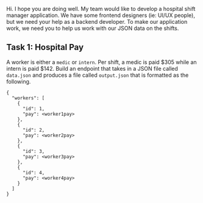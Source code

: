 Hi. I hope you are doing well. My team would like to develop a hospital shift manager application. We have some frontend designers (ie: UI/UX people), but we need your help as a
backend developer. To make our application work, we need you to help us work with our JSON data on the shifts. 


## Task 1: Hospital Pay
A worker is either a `medic` or `intern`. Per shift, a medic is paid $305 while an intern is paid $142. Build an endpoint that takes in a JSON file called `data.json` and produces a
file called `output.json` that is formatted as the following.
```
{
  "workers": [
    {
      "id": 1,
      "pay": <worker1pay>
    },
    {
      "id": 2,
      "pay": <worker2pay>
    },
    {
      "id": 3,
      "pay": <worker3pay>
    },
    {
      "id": 4,
      "pay": <worker4pay>
    }
  ]
}
```
